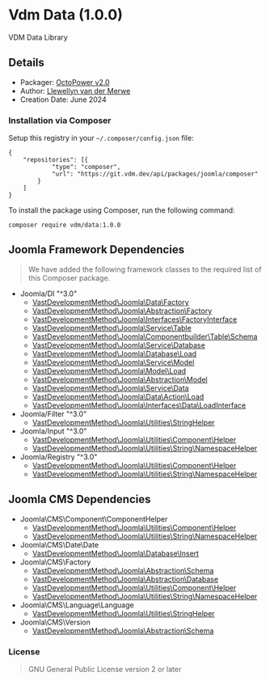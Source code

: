 # Vdm Data (1.0.0)

VDM Data Library

## Details

- Packager: [OctoPower v2.0](https://git.vdm.dev/octoleo/octopower)
- Author: [Llewellyn van der Merwe](https://io.vdm.dev)
- Creation Date: June 2024

### Installation via Composer

Setup this registry in your `~/.composer/config.json` file:
```
{
	"repositories": [{
			"type": "composer",
			"url": "https://git.vdm.dev/api/packages/joomla/composer"
		}
	]
}
```

To install the package using Composer, run the following command:
```
composer require vdm/data:1.0.0
```

## Joomla Framework Dependencies

>We have added the following framework classes to the required list of this Composer package.

- Joomla/DI "^3.0"
  - [VastDevelopmentMethod\Joomla\Data\Factory](src/VastDevelopmentMethod/Joomla/Data/Factory.php)
  - [VastDevelopmentMethod\Joomla\Abstraction\Factory](src/VastDevelopmentMethod/Joomla/Abstraction/Factory.php)
  - [VastDevelopmentMethod\Joomla\Interfaces\FactoryInterface](src/VastDevelopmentMethod/Joomla/Interfaces/FactoryInterface.php)
  - [VastDevelopmentMethod\Joomla\Service\Table](src/VastDevelopmentMethod/Joomla/Service/Table.php)
  - [VastDevelopmentMethod\Joomla\Componentbuilder\Table\Schema](src/VastDevelopmentMethod/Joomla/Componentbuilder/Table/Schema.php)
  - [VastDevelopmentMethod\Joomla\Service\Database](src/VastDevelopmentMethod/Joomla/Service/Database.php)
  - [VastDevelopmentMethod\Joomla\Database\Load](src/VastDevelopmentMethod/Joomla/Database/Load.php)
  - [VastDevelopmentMethod\Joomla\Service\Model](src/VastDevelopmentMethod/Joomla/Service/Model.php)
  - [VastDevelopmentMethod\Joomla\Model\Load](src/VastDevelopmentMethod/Joomla/Model/Load.php)
  - [VastDevelopmentMethod\Joomla\Abstraction\Model](src/VastDevelopmentMethod/Joomla/Abstraction/Model.php)
  - [VastDevelopmentMethod\Joomla\Service\Data](src/VastDevelopmentMethod/Joomla/Service/Data.php)
  - [VastDevelopmentMethod\Joomla\Data\Action\Load](src/VastDevelopmentMethod/Joomla/Data/Action/Load.php)
  - [VastDevelopmentMethod\Joomla\Interfaces\Data\LoadInterface](src/VastDevelopmentMethod/Joomla/Interfaces/Data/LoadInterface.php)
- Joomla/Filter "^3.0"
  - [VastDevelopmentMethod\Joomla\Utilities\StringHelper](src/VastDevelopmentMethod/Joomla/Utilities/StringHelper.php)
- Joomla/Input "^3.0"
  - [VastDevelopmentMethod\Joomla\Utilities\Component\Helper](src/VastDevelopmentMethod/Joomla/Utilities/Component/Helper.php)
  - [VastDevelopmentMethod\Joomla\Utilities\String\NamespaceHelper](src/VastDevelopmentMethod/Joomla/Utilities/String/NamespaceHelper.php)
- Joomla/Registry "^3.0"
  - [VastDevelopmentMethod\Joomla\Utilities\Component\Helper](src/VastDevelopmentMethod/Joomla/Utilities/Component/Helper.php)
  - [VastDevelopmentMethod\Joomla\Utilities\String\NamespaceHelper](src/VastDevelopmentMethod/Joomla/Utilities/String/NamespaceHelper.php)


## Joomla CMS Dependencies

- Joomla\CMS\Component\ComponentHelper
  - [VastDevelopmentMethod\Joomla\Utilities\Component\Helper](src/VastDevelopmentMethod/Joomla/Utilities/Component/Helper.php)
  - [VastDevelopmentMethod\Joomla\Utilities\String\NamespaceHelper](src/VastDevelopmentMethod/Joomla/Utilities/String/NamespaceHelper.php)
- Joomla\CMS\Date\Date
  - [VastDevelopmentMethod\Joomla\Database\Insert](src/VastDevelopmentMethod/Joomla/Database/Insert.php)
- Joomla\CMS\Factory
  - [VastDevelopmentMethod\Joomla\Abstraction\Schema](src/VastDevelopmentMethod/Joomla/Abstraction/Schema.php)
  - [VastDevelopmentMethod\Joomla\Abstraction\Database](src/VastDevelopmentMethod/Joomla/Abstraction/Database.php)
  - [VastDevelopmentMethod\Joomla\Utilities\Component\Helper](src/VastDevelopmentMethod/Joomla/Utilities/Component/Helper.php)
  - [VastDevelopmentMethod\Joomla\Utilities\String\NamespaceHelper](src/VastDevelopmentMethod/Joomla/Utilities/String/NamespaceHelper.php)
- Joomla\CMS\Language\Language
  - [VastDevelopmentMethod\Joomla\Utilities\StringHelper](src/VastDevelopmentMethod/Joomla/Utilities/StringHelper.php)
- Joomla\CMS\Version
  - [VastDevelopmentMethod\Joomla\Abstraction\Schema](src/VastDevelopmentMethod/Joomla/Abstraction/Schema.php)


### License
> GNU General Public License version 2 or later

